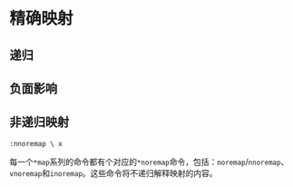 
精确映射
========

递归
----

负面影响
--------

非递归映射
----------

    :nnoremap \ x

每一个`*map`系列的命令都有个对应的`*noremap`命令，包括：`noremap`/`nnoremap`、`vnoremap`和`inoremap`。这些命令将不递归解释映射的内容。

